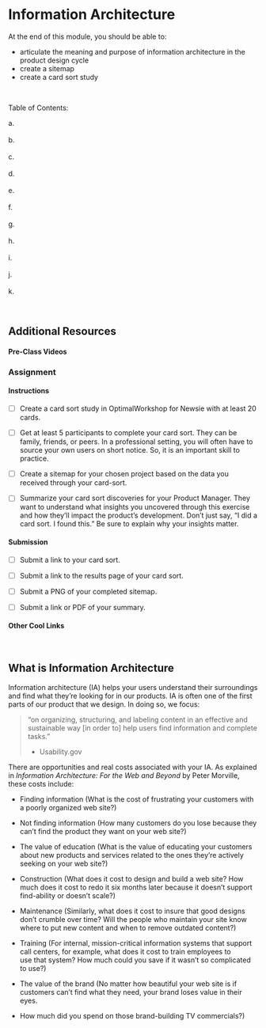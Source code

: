 # Information Architecture

At the end of this module, you should be able to:
- articulate the meaning and purpose of information architecture in the product design cycle  
- create a sitemap  
- create a card sort study  

<br>

Table of Contents:  

a. [](#) <br>  
b. [](#) <br>  
c. [](#) <br>  
d. [](#) <br>  
e. [](#) <br>  
f. [](#) <br>  
g. [](#) <br>  
h. [](#) <br>  
i. [](#) <br>  
j. [](#) <br>  
k. [](#) <br>  

<br>


## Additional Resources

#### Pre-Class Videos



### Assignment

#### Instructions

- [ ] Create a card sort study in OptimalWorkshop for Newsie with at least 20 cards.

- [ ] Get at least 5 participants to complete your card sort. They can be family, friends, or peers. In a professional setting, you will often have to source your own users on short notice. So, it is an important skill to practice.

- [ ] Create a sitemap for your chosen project based on the data you received through your card-sort.

- [ ] Summarize your card sort discoveries for your Product Manager. They want to understand what insights you uncovered through this exercise and how they’ll impact the product’s development. Don’t just say, “I did a card sort. I found this.” Be sure to explain why your insights matter.

#### Submission

 - [ ] Submit a link to your card sort.
 - [ ] Submit a link to the results page of your card sort.
 - [ ] Submit a PNG of your completed sitemap.
 - [ ] Submit a link or PDF of your summary.


#### Other Cool Links


<br>

## What is Information Architecture

Information architecture (IA) helps your users understand their surroundings and find what they’re looking for in our products. IA is often one of the first parts of our product that we design. In doing so, we focus:

> “on organizing, structuring, and labeling content in an effective and sustainable way [in order to] help users find information and complete tasks.”  
> - Usability.gov


There are opportunities and real costs associated with your IA. As explained in _Information Architecture: For the Web and Beyond_ by Peter Morville, these costs include:

- Finding information (What is the cost of frustrating your customers with a poorly organized web site?)  

- Not finding information (How many customers do you lose because they can’t find the product they want on your web site?)  

- The value of education (What is the value of educating your customers about new products and services related to the ones they’re actively   
seeking on your web site?)

- Construction (What does it cost to design and build a web site? How much does it cost to redo it six months later because it doesn’t support   
find-ability or doesn’t scale?)

- Maintenance (Similarly, what does it cost to insure that good designs don’t crumble over time? Will the people who maintain your site know   
where to put new content and when to remove outdated content?)

- Training (For internal, mission-critical information systems that support call centers, for example, what does it cost to train employees to   
use that system? How much could you save if it wasn’t so complicated to use?)  

- The value of the brand (No matter how beautiful your web site is if customers can’t find what they need, your brand loses value in their eyes.   

- How much did you spend on those brand-building TV commercials?)

<br>
<br>

